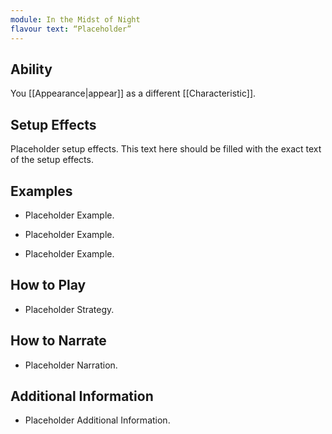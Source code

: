 ```yaml
---
module: In the Midst of Night
flavour text: “Placeholder”
---
```

## Ability
You [[Appearance|appear]] as a different [[Characteristic]].

## Setup Effects
Placeholder setup effects. This text here should be filled with the exact text of the setup effects.

## Examples
- Placeholder Example.

- Placeholder Example.

- Placeholder Example.

## How to Play
- Placeholder Strategy.

## How to Narrate
- Placeholder Narration.

## Additional Information
- Placeholder Additional Information.